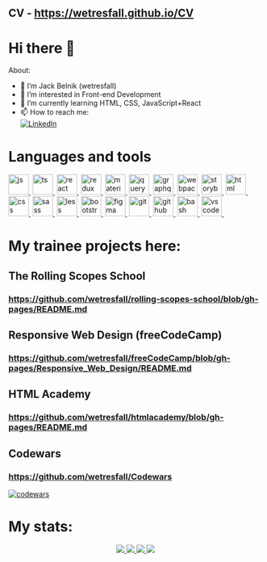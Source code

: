 ## CV - https://wetresfall.github.io/CV

# Hi there 👋

About:
- 👋 I’m Jack Belnik (wetresfall)
- 👀 I’m interested in Front-end Development
- 🌱 I’m currently learning HTML, CSS, JavaScript+React
- 📫 How to reach me:
<br><a href="https://www.linkedin.com/in/jack-belnik"><img src="https://img.shields.io/badge/LinkedIn-blue?style=for-the-badge&logo=linkedin&logoColor=white" alt="LinkedIn" /></a>

<!--
**wetresfall/wetresfall** is a ✨ _special_ ✨ repository because its `README.md` (this file) appears on your GitHub profile.

Here are some ideas to get you started:

- 👋 Hi, I’m ...
- 👀 I’m interested in ...
- 🔭 I’m currently working on ...
- 🌱 I’m currently learning ...
- 👯 I’m looking to collaborate on ...
- 🤔 I’m looking for help with ...
- 💬 Ask me about ...
- 📫 How to reach me: ...
- 😄 Pronouns: ...
- ⚡ Fun fact: ...
-->

# Languages and tools

<a href="https://github.com/wetresfall"><img src="https://cdn.jsdelivr.net/gh/devicons/devicon/icons/javascript/javascript-original.svg" title="js" width="40" height="40" alt="js" />&nbsp;</a>
<a href="https://github.com/wetresfall"><img src="https://cdn.jsdelivr.net/gh/devicons/devicon/icons/typescript/typescript-original.svg" title="ts" width="40" height="40" alt="ts" />&nbsp;</a>
<a href="https://github.com/wetresfall"><img src="https://cdn.jsdelivr.net/gh/devicons/devicon/icons/react/react-original-wordmark.svg" title="react" width="40" height="40" alt="react" />&nbsp;</a>
<a href="https://github.com/wetresfall"><img src="https://cdn.jsdelivr.net/gh/devicons/devicon/icons/redux/redux-original.svg" title="redux" width="40" height="40" alt="redux" />&nbsp;</a>
<a href="https://github.com/wetresfall"><img src="https://cdn.jsdelivr.net/gh/devicons/devicon/icons/materialui/materialui-original.svg" title="materialui" width="40" height="40" alt="materialui" />&nbsp;</a>
<a href="https://github.com/wetresfall"><img src="https://cdn.jsdelivr.net/gh/devicons/devicon/icons/jquery/jquery-original-wordmark.svg" title="jquery" width="40" height="40" alt="jquery" />&nbsp;</a>
<a href="https://github.com/wetresfall"><img src="https://cdn.jsdelivr.net/gh/devicons/devicon/icons/graphql/graphql-plain-wordmark.svg" title="graphql" width="40" height="40" alt="graphql" />&nbsp;</a>
<a href="https://github.com/wetresfall"><img src="https://cdn.jsdelivr.net/gh/devicons/devicon/icons/webpack/webpack-original.svg" title="webpack" width="40" height="40" alt="webpack" />&nbsp;</a>
<a href="https://github.com/wetresfall"><img src="https://cdn.jsdelivr.net/gh/devicons/devicon/icons/storybook/storybook-original-wordmark.svg" title="storybook" width="40" height="40" alt="storybook" />&nbsp;</a>
<a href="https://github.com/wetresfall"><img src="https://cdn.jsdelivr.net/gh/devicons/devicon/icons/html5/html5-original-wordmark.svg" title="html" width="40" height="40" alt="html" />&nbsp;</a>
<a href="https://github.com/wetresfall"><img src="https://cdn.jsdelivr.net/gh/devicons/devicon/icons/css3/css3-original-wordmark.svg" title="css" width="40" height="40" alt="css" />&nbsp;</a>
<a href="https://github.com/wetresfall"><img src="https://cdn.jsdelivr.net/gh/devicons/devicon/icons/sass/sass-original.svg" title="sass" width="40" height="40" alt="sass" />&nbsp;</a>
<a href="https://github.com/wetresfall"><img src="https://cdn.jsdelivr.net/gh/devicons/devicon/icons/less/less-plain-wordmark.svg" title="less" width="40" height="40" alt="less" />&nbsp;</a>
<a href="https://github.com/wetresfall"><img src="https://cdn.jsdelivr.net/gh/devicons/devicon/icons/bootstrap/bootstrap-original-wordmark.svg" title="bootstrap" width="40" height="40" alt="bootstrap" />&nbsp;</a>
<a href="https://github.com/wetresfall"><img src="https://cdn.jsdelivr.net/gh/devicons/devicon/icons/figma/figma-original.svg" title="figma" width="40" height="40" alt="figma" />&nbsp;</a>
<a href="https://github.com/wetresfall"><img src="https://cdn.jsdelivr.net/gh/devicons/devicon/icons/git/git-original-wordmark.svg" title="git" width="40" height="40" alt="git" />&nbsp;</a>
<a href="https://github.com/wetresfall"><img src="https://cdn.jsdelivr.net/gh/devicons/devicon/icons/github/github-original-wordmark.svg" title="github" width="40" height="40" alt="github" />&nbsp;</a>
<a href="https://github.com/wetresfall"><img src="https://cdn.jsdelivr.net/gh/devicons/devicon/icons/bash/bash-original.svg" title="bash" width="40" height="40" alt="bash" />&nbsp;</a>
<a href="https://github.com/wetresfall"><img src="https://cdn.jsdelivr.net/gh/devicons/devicon/icons/vscode/vscode-original.svg" title="vscode" width="40" height="40" alt="vscode" />&nbsp;</a>

# My trainee projects here:

## The Rolling Scopes School
### https://github.com/wetresfall/rolling-scopes-school/blob/gh-pages/README.md

## Responsive Web Design (freeCodeCamp)
### https://github.com/wetresfall/freeCodeCamp/blob/gh-pages/Responsive_Web_Design/README.md

## HTML Academy
### https://github.com/wetresfall/htmlacademy/blob/gh-pages/README.md

## Codewars
### https://github.com/wetresfall/Codewars
[![codewars](https://www.codewars.com/users/wetresfall/badges/large "codewars")](https://www.codewars.com/users/wetresfall)

# My stats: <a href="https://github.com/wetresfall"><img src="https://komarev.com/ghpvc/?username=wetresfall&style=for-the-badge&color=blue" alt="" /></a>

<p align="center">
  <a href="https://github.com/wetresfall">
    <img src="http://github-profile-summary-cards.vercel.app/api/cards/productive-time?username=wetresfall&theme=default&utcOffset=3" />
  </a>
  <a href="https://github.com/wetresfall">
    <img src="http://github-profile-summary-cards.vercel.app/api/cards/stats?username=wetresfall&theme=default" />
  </a>
  <a href="https://github.com/wetresfall">
    <img src="http://github-profile-summary-cards.vercel.app/api/cards/profile-details?username=wetresfall&theme=default" />
  </a>
  <a href="https://github.com/wetresfall">
    <img src="https://github-readme-stats.vercel.app/api/top-langs/?username=wetresfall&langs_count=10&card_width=700&theme=transparent" />
  </a>
</p>
